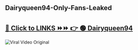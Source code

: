 
 ## Dairyqueen94-Only-Fans-Leaked

# <h2><a href="https://clipsfans.com/Dairyqueen94&ref=git">🔗 Click to LINKS ⏩⏩ 👉 🟢 Dairyqueen94 </a></h2>

<a href="https://clipsfans.com/Dairyqueen94&ref=git" rel="nofollow" data-target="animated-image.originalLink"><img src="https://i.ibb.co.com/xMMVF88/686577567.gif" alt="Viral Video Original" style="max-width: 100%; display: inline-block;" data-target="animated-image.originalImage"></a>
